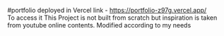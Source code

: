 #portfolio deployed in Vercel
link - https://portfolio-z97g.vercel.app/   
To access it
This Project is not built from scratch but inspiration is taken from youtube online contents.
Modified according to my needs
